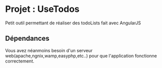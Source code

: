 # Projet : UseTodos

Petit outil permettant de réaliser des todoLists fait avec AngularJS

## Dépendances

Vous avez néanmoins besoin d'un serveur web(apache,ngnix,wamp,easyphp,etc..) pour que l'application fonctionne correctement.



